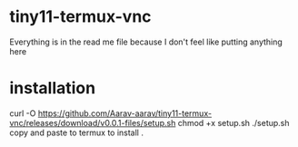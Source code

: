 # tiny11-termux-vnc
Everything is in the read me file because I don't feel like putting anything here
# installation
curl -O https://github.com/Aarav-aarav/tiny11-termux-vnc/releases/download/v0.0.1-files/setup.sh
chmod +x setup.sh
./setup.sh
copy and paste to termux to install
.
